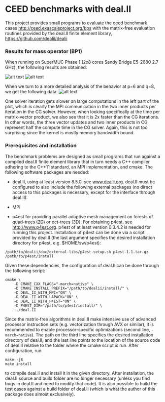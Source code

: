 # CEED benchmarks with deal.II

This project provides small programs to evaluate the ceed benchmark cases
http://ceed.exascaleproject.org/bps with the matrix-free evaluation routines
provided by the deal.II finite element library,
https://github.com/dealii/dealii

### Results for mass operator (BP1)

When running on SuperMUC Phase 1 (2x8 cores Sandy Bridge E5-2680 2.7 GHz), the
following results are obtained:

![alt text](https://github.com/kronbichler/ceed_benchmarks_dealii/blob/master/bp1/gnuplot/node1.png)
![alt text](https://github.com/kronbichler/ceed_benchmarks_dealii/blob/master/bp1/gnuplot/node256.png)

When we turn to a more detailed analysis of the behavior at p=6 and q=8, we
get the following data:
![alt text](https://github.com/kronbichler/ceed_benchmarks_dealii/blob/master/bp1/gnuplot/p6_q8.png)

One solver iteration gets slower on large computations in the left part of the
plot, which is clearly the MPI communication in the two inner products per
iteration in the CG solver. However, when looking specifically at the time per
matrix-vector product, we also see that it is 2x faster than the CG
iterations. In other words, the three vector updates and two inner products in
CG represent half the compute time in the CG solver. Again, this is not too
surprising since the kernel is mostly memory bandwidth bound.

### Prerequisites and installation

The benchmark problems are designed as small programs that run against a
compiled deal.II finite element library that in turn needs a C++ compiler
adhering to the C++11 standard, an MPI implementation, and cmake. The
following software packages are needed:

* deal.II, using at least version 8.5.0, see www.dealii.org. deal.II must be
  configured to also include the following external packages (no direct access
  to this packages is necessary, except for the interface through deal.II):

* MPI

* p4est for providing parallel adaptive mesh management on forests of
  quad-trees (2D) or oct-trees (3D). For obtaining p4est, see
  http://www.p4est.org. p4est of at least version 0.3.4.2 is needed for
  running this project. Installation of p4est can be done via a script
  provided by deal.II (the last argument specifies the desired installation
  directory for p4est, e.g. $HOME/sw/p4est):
```
/path/to/dealii/doc/external-libs/p4est-setup.sh p4est-1.1.tar.gz /path/to/p4est/install
```

Given these dependencies, the configuration of deal.II can be done
through the following script:
```
cmake \
    -D CMAKE_CXX_FLAGS="-march=native" \
    -D CMAKE_INSTALL_PREFIX="/path/to/dealii/install/" \
    -D DEAL_II_WITH_MPI="ON" \
    -D DEAL_II_WITH_LAPACK="ON" \
    -D DEAL_II_WITH_P4EST="ON" \
    -D P4EST_DIR="/path/to/p4est/install/" \
    ../deal.II
```

Since the matrix-free algorithms in deal.II make intensive use of advanced
processor instruction sets (e.g. vectorization through AVX or similar), it is
recommended to enable processor-specific optimizations (second line,
`-march=native`). The path on the third line specifies the desired
installation directory of deal.II, and the last line points to the location of
the source code of deal.II relative to the folder where the cmake script is
run. After configuration, run

```
make -j8
make install
```

to compile deal.II and install it in the given directory. After installation,
the deal.II source and build folder are no longer necessary (unless you find
bugs in deal.II and need to modify that code). It is also possible to build
the test cases against a build folder of deal.II (which is what the author of
this package does almost exclusively).
